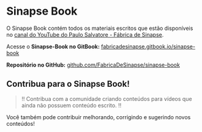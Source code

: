 # Sinapse Book

O Sinapse Book contém todos os materiais escritos que estão disponíveis no [canal do YouTube do Paulo Salvatore - Fábrica de Sinapse](https://www.youtube.com/paulosalvatore).

Acesse o **Sinapse-Book no GitBook:** [fabricadesinapse.gitbook.io/sinapse-book](https://fabricadesinapse.gitbook.io/sinapse-book/)

**Repositório no GitHub:** [github.com/FabricaDeSinapse/sinapse-book](https://github.com/FabricaDeSinapse/sinapse-book)


## Contribua para o Sinapse Book!

> ‼ Contribua com a comunidade criando conteúdos para vídeos que ainda não possuem conteúdo escrito. ‼

Você também pode contribuir melhorando, corrigindo e sugerindo novos conteúdos!
